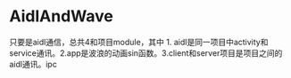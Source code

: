 # AidlAndWave
只要是aidl通信，总共4和项目module，其中 1. aidl是同一项目中activity和service通讯。2.app是波浪的动画sin函数。3.client和server项目是项目之间的aidl通讯。ipc
